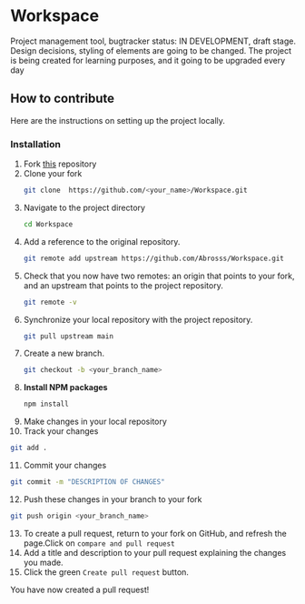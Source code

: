 # Workspace
Project management tool, bugtracker
status: IN DEVELOPMENT, draft stage. Design decisions, styling of elements are going to be changed.
The project is being created for learning purposes, and it going to be upgraded every day

<!-- How to contribute -->
## How to contribute

Here are the instructions on setting up the project locally.

### Installation

1. Fork <a href="https://github.com/Abrosss/Workspace">this</a> repository
2. Clone your fork
   ```sh
   git clone  https://github.com/<your_name>/Workspace.git
   ```
3. Navigate to the project directory
   ```sh
   cd Workspace
   ```
4. Add a reference to the original repository.
   ```sh
   git remote add upstream https://github.com/Abrosss/Workspace.git
   ```
5. Check that you now have two remotes: an origin that points to your fork, and an upstream that points to the project repository.
   ```sh
   git remote -v
   ```
6. Synchronize your local repository with the project repository. 
   ```sh
   git pull upstream main
   ```
7. Create a new branch. 
   ```sh
   git checkout -b <your_branch_name>
   ```
8. **Install NPM packages**
   ```sh
   npm install
   ```
9. Make changes in your local repository
10. Track your changes
   ```sh
   git add .
   ```
11. Commit your changes
   ```sh
   git commit -m "DESCRIPTION OF CHANGES"
   ```
12. Push these changes in your branch to your fork
   ```sh
   git push origin <your_branch_name>
   ```
13. To create a pull request, return to your fork on GitHub, and refresh the page.Click on `compare and pull request`
14. Add a title and description to your pull request explaining the changes you made.
15. Click the green `Create pull request` button.

You have now created a pull request!


